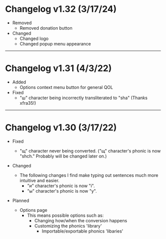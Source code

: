 # Changelog v1.32 (3/17/24)
- Removed
    - Removed donation button
- Changed
    - Changed logo
    - Changed popup menu appearance
----------
# Changelog v1.31 (4/3/22)
- Added
    - Options context menu button for general QOL
- Fixed
    - "ш" character being incorrectly transliterated to "sha" (Thanks xfra35!)
----------
# Changelog v1.30 (3/17/22)
- Fixed
    - "щ" character never being converted. ("щ" character's phonic is now "shch." Probably will be changed later on.)

- Changed
    - The following changes I find make typing out sentences much more intuitive and easier.
        - "и" character's phonic is now "i".
        - "ы" character's phonic is now "y".
- Planned
    - Options page
        - This means possible options such as:
            - Changing how/when the conversion happens
            - Customizing the phonics 'library'
                - Importable/exportable phonics 'libaries'


